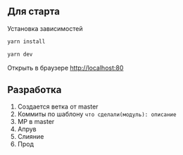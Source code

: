 ## Для старта

Установка зависимостей

```bash
yarn install
```

```bash
yarn dev
```

Открыть в браузере [http://localhost:80](http://localhost:80)

## Разработка

1. Создается ветка от master
2. Коммиты по шаблону ```что сделали(модуль): описание```
3. МР в master
4. Апрув
5. Слияние
6. Прод